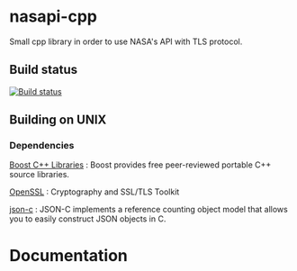# nasapi-cpp
Small cpp library in order to use NASA's API with TLS protocol.

## Build status
[![Build status](https://ci.appveyor.com/api/projects/status/lw2mxm8p7cr49x85?svg=true)](https://ci.appveyor.com/project/Clotildelevou/nasapi-cpp)


## Building on UNIX


### Dependencies
[Boost C++ Libraries](https://www.boost.org/) : Boost provides free peer-reviewed portable C++ source libraries.

[OpenSSL](https://www.openssl.org/) : Cryptography and SSL/TLS Toolkit

[json-c](https://github.com/json-c/json-c#json-c) : JSON-C implements a reference counting object model that allows you to easily construct JSON objects in C.


# Documentation
